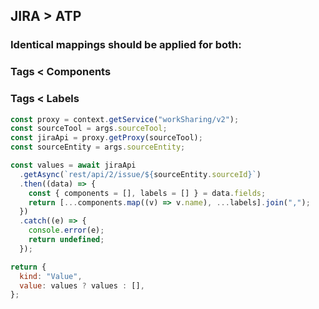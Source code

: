 ## JIRA > ATP

### Identical mappings should be applied for both:

### Tags < Components

### Tags < Labels

```js
const proxy = context.getService("workSharing/v2");
const sourceTool = args.sourceTool;
const jiraApi = proxy.getProxy(sourceTool);
const sourceEntity = args.sourceEntity;

const values = await jiraApi
  .getAsync(`rest/api/2/issue/${sourceEntity.sourceId}`)
  .then((data) => {
    const { components = [], labels = [] } = data.fields;
    return [...components.map((v) => v.name), ...labels].join(",");
  })
  .catch((e) => {
    console.error(e);
    return undefined;
  });

return {
  kind: "Value",
  value: values ? values : [],
};
```
